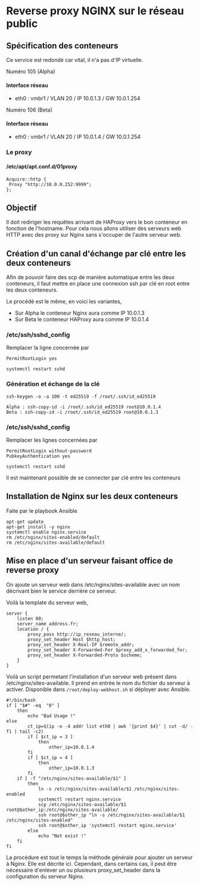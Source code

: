 # Reverse proxy NGINX sur le réseau public

## Spécification des conteneurs
Ce service est redondé car vital, il n'a pas d'IP virtuelle.

Numéro 105 (Alpha)
#### Interface réseau
- eth0 : vmbr1 / VLAN 20 / IP 10.0.1.3 / GW 10.0.1.254

Numéro 106 (Beta)
#### Interface réseau
- eth0 : vmbr1 / VLAN 20 / IP 10.0.1.4 / GW 10.0.1.254

### Le proxy
#### /etc/apt/apt.conf.d/01proxy
```
Acquire::http {
 Proxy "http://10.0.0.252:9999";
};
```

## Objectif
Il doit rediriger les requêtes arrivant de HAProxy vers le bon conteneur en fonction de l'hostname. Pour cela nous allons utiliser des serveurs web HTTP avec des proxy sur Nginx sans s'occuper de l'autre serveur web.

## Création d'un canal d'échange par clé entre les deux conteneurs
Afin de pouvoir faire des scp de manière automatique entre les deux conteneurs, il faut mettre en place une connexion ssh par clé en root entre les deux conteneurs.

Le procédé est le même, en voici les variantes,
- Sur Alpha le conteneur Nginx aura comme IP 10.0.1.3
- Sur Beta le conteneur HAProxy aura comme IP 10.0.1.4

### /etc/ssh/sshd_config
Remplacer la ligne concernée par
```
PermitRootLogin yes
```
```
systemctl restart sshd
```

### Génération et échange de la clé
```
ssh-keygen -o -a 100 -t ed25519 -f /root/.ssh/id_ed25519

Alpha : ssh-copy-id -i /root/.ssh/id_ed25519 root@10.0.1.4
Beta : ssh-copy-id -i /root/.ssh/id_ed25519 root@10.0.1.3
```

### /etc/ssh/sshd_config
Remplacer les lignes concernées par
```
PermitRootLogin without-password
PubkeyAuthentication yes
```
```
systemctl restart sshd
```

Il est maintenant possible de se connecter par clé entre les conteneurs

## Installation de Nginx sur les deux conteneurs
Faite par le playbook Ansible

```
apt-get update
apt-get install -y nginx
systemctl enable nginx.service
rm /etc/nginx/sites-enabled/default
rm /etc/nginx/sites-available/default
```

## Mise en place d'un serveur faisant office de reverse proxy

On ajoute un serveur web dans /etc/nginx/sites-available avec un nom décrivant bien le service derrière ce serveur.

Voilà la template du serveur web,
```
server {
	listen 80;
	server_name address.fr;
	location / {
		proxy_pass http://ip_reseau_interne/;
		proxy_set_header Host $http_host;
		proxy_set_header X-Real-IP $remote_addr;
		proxy_set_header X-Forwarded-For $proxy_add_x_forwarded_for;
		proxy_set_header X-Forwarded-Proto $scheme;
	}
}
```

Voilà un script permetant l'installation d'un serveur web présent dans /etc/nginx/sites-available. Il prend en entrée le nom du fichier du serveur à activer. Disponible dans `/root/deploy-webhost.sh` si déployer avec Ansible.

```
#!/bin/bash
if [ "$#" -eq  "0" ]
	then
		echo "Bad Usage !"
else
		ct_ip=$(ip -o -4 addr list eth0 | awk '{print $4}' | cut -d/ -f1 | tail -c2)
		if [ $ct_ip = 3 ]
			then
				other_ip=10.0.1.4
		fi
		if [ $ct_ip = 4 ]
			then
				other_ip=10.0.1.3
		fi
    if [ -f "/etc/nginx/sites-available/$1" ]
        then
            ln -s /etc/nginx/sites-available/$1 /etc/nginx/sites-enabled
            systemctl restart nginx.service
            scp /etc/nginx/sites-available/$1 root@$other_ip:/etc/nginx/sites-available/
            ssh root@$other_ip "ln -s /etc/nginx/sites-available/$1 /etc/nginx/sites-enabled"
            ssh root@$other_ip 'systemctl restart nginx.service'
        else
            echo "Not exist !"
    fi
fi
```

La procédure est tout le temps la méthode générale pour ajouter un serveur à Nginx. Elle est décrite ici. Cependant, dans certains cas, il peut être nécessaire d'enlever un ou plusieurs proxy\_set\_header dans la configuration du serveur Nginx.
